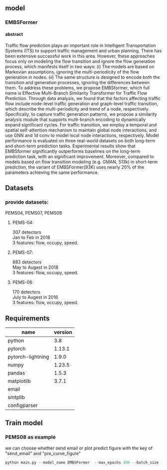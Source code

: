 ## model

### EMBSFormer

#### abstract

Traffic flow prediction plays an important role in Intelligent Transportation Systems (ITS) to support traffic management and urban planning. There has been extensive successful work in this area. However, these approaches focus only on modeling the flow transition and ignore the flow generation process, which manifests itself in two ways: (i) The models are based on Markovian assumptions, ignoring the multi-periodicity of the flow generation in nodes. (ii) The same structure is designed to encode both the transition and generation processes, ignoring the differences between them. To address these problems, we propose EMBSformer, which full name is Effective Multi-Branch Similarity  Transformer for Traffic Flow Prediction. Through data analysis, we found that the factors affecting traffic flow include node-level traffic generation and graph-level traffic transition, which describe the multi-periodicity and trend of a node, respectively. Specifically, to capture traffic generation patterns, we propose a similarity analysis module that supports multi-branch encoding to dynamically expand significant cycles. For traffic transition, we employ a temporal and spatial self-attention mechanism to maintain global node interactions, and use GNN and 1d conv to model local node interactions, respectively. Model performance is evaluated on three real-world datasets on both long-term and short-term prediction tasks. Experimental results show that EMBSformer significantly outperforms baselines on the long-term prediction task, with an significant improvement. Moreover, compared to models based on flow transition modeling (e.g. GMAN, 513k) in short-term prediction, the variant of EMBSFormer(93K) uses nearly 20% of the parameters achieving the same performance.

## Datasets

### provide datasets:

PEMS04, PEMS07, PEMS08

1. PEMS-04:
   
   307 detectors  
   Jan to Feb in 2018  
   3 features: flow, occupy, speed.
   
2. PEMS-07:
   
   883 detectors  
   May to Augest in 2018  
   3 features: flow, occupy, speed.

2. PEMS-08:
   
   170 detectors  
   July to Augest in 2016  
   3 features: flow, occupy, speed.
   

## Requirements

| name              | version     |
| ----------------- | ----------- |
| python            |  3.8    |
| pytorch           | 1.13.1 |
| pytorch-lightning | 1.9.0       |
| numpy             | 1.23.5 |
| pandas            | 1.5.3  |
| matplotlib        | 3.7.1  |
| email             |             |
| smtplib           |             |
| configparser      |             |

## Train model

### PEMS08 as example

we can choose whether send email or plot predict figure with the key of "send_email" and "pre_curve_figure"

```python
python main.py --model_name EMBSFormer  --max_epochs 100 --batch_size 16 --data_name PEMS08 --gpus 1 
```

